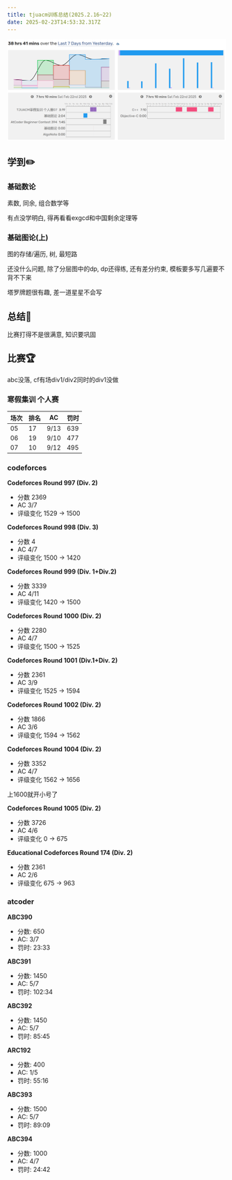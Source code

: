 ```yaml
---
title: tjuacm训练总结(2025.2.16~22)
date: 2025-02-23T14:53:32.317Z
---
```


![waka250223.png](https://github.com/flowerfalling/tinymind-blog/blob/main/assets/images/2025-02-23/1740315351886.png?raw=true)



## 学到✏️

### 基础数论

素数, 同余, 组合数学等

有点没学明白, 得再看看exgcd和中国剩余定理等

### 基础图论(上)

图的存储/遍历, 树, 最短路

还没什么问题, 除了分层图中的dp, dp还得练, 还有差分约束, 模板要多写几遍要不背不下来

塔罗牌题很有趣, 差一道星星不会写

## 总结📕

比赛打得不是很满意, 知识要巩固

## 比赛🏆

abc没落, cf有场div1/div2同时的div1没做

### 寒假集训 个人赛

| 场次 | 排名 | AC   | 罚时 |
| ---- | ---- | ---- | ---- |
| 05   | 17   | 9/13 | 639  |
| 06   | 19   | 9/10 | 477  |
| 07   | 10   | 9/12 | 495  |

### codeforces

**Codeforces Round 997 (Div. 2)**

- 分数 2369
- AC 3/7
- 评级变化 1529 -> 1500

**Codeforces Round 998 (Div. 3)**

- 分数 4
- AC 4/7
- 评级变化 1500 -> 1420

**Codeforces Round 999 (Div. 1+Div.2)**

- 分数 3339
- AC 4/11
- 评级变化 1420 -> 1500

**Codeforces Round 1000 (Div. 2)**

- 分数 2280
- AC 4/7
- 评级变化 1500 -> 1525

**Codeforces Round 1001 (Div.1+Div. 2)**

- 分数 2361
- AC 3/9
- 评级变化 1525 -> 1594

**Codeforces Round 1002 (Div. 2)**

- 分数 1866
- AC 3/6
- 评级变化 1594 -> 1562

**Codeforces Round 1004 (Div. 2)**

- 分数 3352
- AC 4/7
- 评级变化 1562 -> 1656

上1600就开小号了

**Codeforces Round 1005 (Div. 2)**

- 分数 3726
- AC 4/6
- 评级变化 0 -> 675

**Educational Codeforces Round 174 (Div. 2)**

- 分数 2361
- AC 2/6
- 评级变化 675 -> 963

### atcoder

**ABC390**

- 分数: 650
- AC: 3/7
- 罚时: 23:33

**ABC391**

- 分数: 1450
- AC: 5/7
- 罚时: 102:34

**ABC392**

- 分数: 1450
- AC: 5/7
- 罚时: 85:45

**ARC192**

- 分数: 400
- AC: 1/5
- 罚时: 55:16

**ABC393**

- 分数: 1500
- AC: 5/7
- 罚时: 89:09

**ABC394**

- 分数: 1000
- AC: 4/7
- 罚时: 24:42
